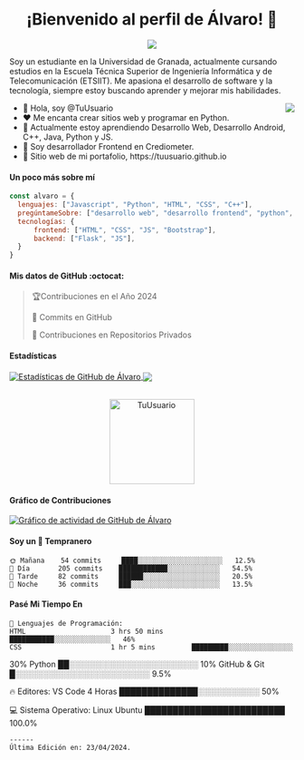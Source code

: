 <p align="center">
  <h1 align="center">¡Bienvenido al perfil de Álvaro! 👋</h1>
</p>
<p align="center">
  <a align="center" href="https://github.com/AlvareitorHD"><img src="https://readme-typing-svg.herokuapp.com?&font=IBM+Plex+Sans&color=F72EE2&size=25&lines=¡Bienvenido+a+mi+perfil+de+GitHub!;Soy+estudiante+en+la+Universidad+de+Granada,+ETSIIT.;¡Apasionado+por+el+desarrollo+de+software+y+la+tecnología!"/></a>
</p>
<p>Soy un estudiante en la Universidad de Granada, actualmente cursando estudios en la Escuela Técnica Superior de Ingeniería Informática y de Telecomunicación (ETSIIT). Me apasiona el desarrollo de software y la tecnología, siempre estoy buscando aprender y mejorar mis habilidades.</p>
<img align="right" src="https://media.giphy.com/media/M9gbBd9nbDrOTu1Mqx/giphy.gif">
<ul>
  <li>👋 Hola, soy @TuUsuario</li>
  <li>❤️ Me encanta crear sitios web y programar en Python.</li>
  <li>🌱 Actualmente estoy aprendiendo Desarrollo Web, Desarrollo Android, C++, Java, Python y JS.</li>
  <li>💼 Soy desarrollador Frontend en Crediometer.</li>
  <li>🧐 Sitio web de mi portafolio, https://tuusuario.github.io</li>
</ul>

#### Un poco más sobre mí
```javascript
const alvaro = {
  lenguajes: ["Javascript", "Python", "HTML", "CSS", "C++"],
  pregúntameSobre: ["desarrollo web", "desarrollo frontend", "python", "flask"],
  tecnologías: {
      frontend: ["HTML", "CSS", "JS", "Bootstrap"],
      backend: ["Flask", "JS"],
  }
}
```

#### Mis datos de GitHub :octocat:
> 🏆Contribuciones en el Año 2024
 > 
> 📜 Commits en GitHub
 > 
> 🔑 Contribuciones en Repositorios Privados
 > 

#### Estadísticas
<a href="https://github.com/anuraghazra/github-readme-stats">
  <img align="center" src="https://github-readme-stats.anuraghazra1.vercel.app/api?username=TuUsuario&show_icons=true&include_all_commits=true&theme=onedark" alt="Estadísticas de GitHub de Álvaro" />
</a>
<a href="https://github.com/anuraghazra/github-readme-stats">
  <!-- Cambia `github-readme-stats.anuraghazra1.vercel.app` por `github-readme-stats.vercel.app`  -->
  <img align="center" src="https://github-readme-stats.anuraghazra1.vercel.app/api/top-langs/?username=TuUsuario&layout=compact&theme=onedark" />
</a>
<br />
<br />
<p align="center">
  <img align="center" height="150em" src="https://github-readme-streak-stats.herokuapp.com/?user=TuUsuario&theme=onedark" alt="TuUsuario" />
</p>

#### Gráfico de Contribuciones
[![Gráfico de actividad de GitHub de Álvaro](https://activity-graph.herokuapp.com/graph?username=TuUsuario&theme=react-dark)](https://github.com/TuUsuario/github-readme-activity-graph)
<!---
TuUsuario/TuUsuario es un ✨ repositorio especial ✨ porque su `README.md` (este archivo) aparece en tu perfil de GitHub.
Puedes hacer clic en el enlace de vista previa para ver tus cambios.
--->

#### Soy un 🐤 Tempranero
```text
🌞 Mañana    54 commits     ████░░░░░░░░░░░░░░░░░░░░░   12.5% 
🌆 Día       205 commits    ████████████░░░░░░░░░░░░░   54.5% 
🌃 Tarde     82 commits     ██████░░░░░░░░░░░░░░░░░░░   20.5% 
🌙 Noche     36 commits     ███░░░░░░░░░░░░░░░░░░░░░░   13.5%
```

#### Pasé Mi Tiempo En
```text
💬 Lenguajes de Programación:
HTML                     3 hrs 50 mins        ███████████░░░░░░░░░░░░░░   46% 
CSS                      1 hr 5 mins         █████████░░░░░░░░░░░░░░░░

```
30% 
Python                                       ██░░░░░░░░░░░░░░░░░░░░░░░   10% 
GitHub & Git                                 █░░░░░░░░░░░░░░░░░░░░░░░░   9.5%

🔥 Editores:
VS Code                  4 Horas            ██████████████░░░░░░░░░░░   50% 

💻 Sistema Operativo:
Linux Ubuntu                                █████████████████████████   100.0%
```
------
Última Edición en: 23/04/2024.
```
